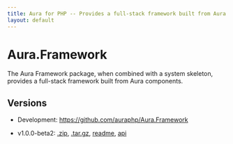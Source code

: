 ```yaml
---
title: Aura for PHP -- Provides a full-stack framework built from Aura component packages
layout: default
---
```


Aura.Framework
==============

The Aura Framework package, when combined with a system skeleton, provides a full-stack framework built from Aura components.

Versions
--------

- Development: <https://github.com/auraphp/Aura.Framework>

- v1.0.0-beta2: [.zip](https://github.com/auraphp/Aura.Framework/zipball/1.0.0-beta2), [.tar.gz](https://github.com/auraphp/Aura.Framework/tarball/1.0.0-beta2), [readme](version/1.0.0-beta2/), [api](version/1.0.0-beta2/api/)


